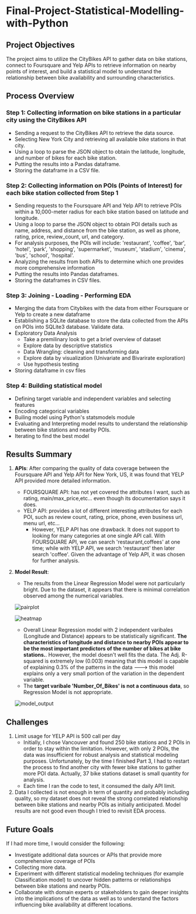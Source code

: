 # Final-Project-Statistical-Modelling-with-Python

## Project Objectives
The project aims to utilize the CityBikes API to gather data on bike stations, connect to Foursquare and Yelp APIs to retrieve information on nearby points of interest, and build a statistical model to understand the relationship between bike availability and surrounding characteristics. 

## Process Overview
### Step 1: Collecting information on bike stations in a particular city using the CityBikes API
* Sending a request to the CityBikes API to retrieve the data source.
* Selecting New York City and retrieving all available bike stations in that city.
* Using a loop to parse the JSON object to obtain the latitude, longitude, and number of bikes for each bike station.
* Putting the results into a Pandas dataframe.
* Storing the dataframe in a CSV file.

### Step 2: Collecting information on POIs (Points of Interest) for each bike station collected from Step 1
* Sending requests to the Foursquare API and Yelp API to retrieve POIs within a 10,000-meter radius for each bike station based on latitude and longitude.
* Using a loop to parse the JSON object to obtain POI details such as name, address, and distance from the bike station, as well as phone, rating, price, review_count, url, and category.
* For analysis purposes, the POIs will include: 'restaurant', 'coffee', 'bar', 'hotel', 'park', 'shopping', 'supermarket', 'museum', 'stadium', 'cinema', 'bus', 'school', 'hospital'.
* Analyzing the results from both APIs to determine which one provides more comprehensive information
* Putting the results into Pandas dataframes.
* Storing the dataframes in CSV files.

### Step 3: Joining - Loading - Performing EDA
* Merging the data from Citybikes with the data from either Foursquare or Yelp to create a new dataframe
* Establishing a SQLite database to store the data collected from the APIs on POIs into SQLite3 database. Validate data.
* Exploratory Data Analysis
	- Take a premilinary look to get a brief overview of dataset
	- Explore data by descriptive statistics
	- Data Wrangling: cleaning and transforming data 
	- Explore data by visualization (Univariate and Bivarirate exploration)
	- Use hypothesis testing
* Storing dataframe in csv files

### Step 4: Building statistical model
* Defining target variable and independent variables and selecting features
* Encoding categorical variables
* Builing model using Python's statsmodels module
* Evaluating and Interpreting model results to understand the relationship between bike stations and nearby POIs.
* Iterating to find the best model


## Results Summary

1. **APIs**: 
After comparing the quality of data coverage between the Foursquare API and Yelp API for New York, US, it was found that YELP API provided more detailed information.
    * FOURSQUARE API: has not yet covered the attributes I want, such as rating, main/max_price,etc... even though its documentation says it does.
    * YELP API: provides a lot of different interesting attributes for each POI, such as review count, rating, price, phone, even business url, menu url, etc...
	    - However, YELP API has one drawback. It does not support to looking for many categories at one single API call. With FOURSQUARE API, we can search 'restaurant,coffees' at one time; while with YELP API, we search 'restaurant' then later search 'coffee'.
Given the advantage of Yelp API, it was chosen for further analysis.

2. **Model Result**:
    * The results from the Linear Regression Model were not particularly bright. Due to the dataset, it appears that there is minimal correlation observed among the numerical variables.

	![pairplot](https://github.com/ThuyTran102/Statistical-Modelling-Project/tree/main/images/pairplot.png)
	
	![heatmap](https://github.com/ThuyTran102/Statistical-Modelling-Project/tree/main/images/heatmap.png)

    * Overall Linear Regression model with 2 independent varibales (Longitude and Distance) appears to be statistically significant. **The characteristics of longitude and distance to nearby POIs appear to be the most important predictors of the number of bikes at bike stations.**. However, the model doesn't well fits the data. The Adj. R-squared is extremely low (0.003) meaning that this model is capable of explaining 0.3% of the patterns in the data ---> this model explains only a very small portion of the variation in the dependent variable.
	* The **target varibale 'Number_Of_Bikes' is not a continuous data**, so Regression Model is not appropriate.

	![model_output](https://github.com/ThuyTran102/Statistical-Modelling-Project/tree/main/images/model_output.png)


## Challenges 
1. Limit usage for YELP API is 500 call per day
	- Initially, I chose Vancouver and found 250 bike stations and 2 POIs in order to stay within the limitation. However, with only 2 POIs, the data was insufficient for robust analysis and statistical modeling purposes. Unfortunately, by the time I finished Part 3, I had to restart the process to find another city with fewer bike stations to gather more POI data. Actually, 37 bike stations dataset is small quantity for analysis.
	- Each time I ran the code to test, it consumed the daily API limit.
2. Data I collected is not enough in term of quantity and probably including quality, so my dataset does not reveal the strong correlated relationship between bike stations and nearby POIs as initially anticipated. Model results are not good even though I tried to revisit EDA process.


## Future Goals
If I had more time, I would consider the following:
* Investigate additional data sources or APIs that provide more comprehensive coverage of POIs 
* Collecting more data.
* Experiment with different statistical modeling techniques (for example Classification model) to uncover hidden patterns or relationships between bike stations and nearby POIs.
* Collaborate with domain experts or stakeholders to gain deeper insights into the implications of the data as well as to understand the factors influencing bike availability at different locations.